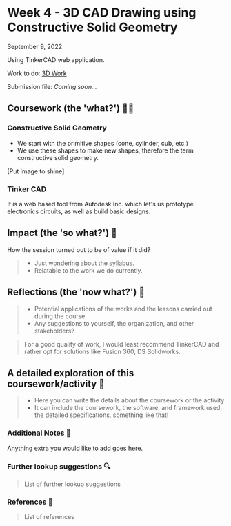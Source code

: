 # Week 4 - 3D CAD Drawing using Constructive Solid Geometry

September 9, 2022

Using TinkerCAD web application.

Work to do: [3D Work](https://web.facebook.com/photo/?fbid=5358736770876328&set=pcb.448607223975194)

Submission file: *Coming soon...*

## Coursework (the 'what?') 🤷‍♂️

### Constructive Solid Geometry

- We start with the primitive shapes (cone, cylinder, cub, etc.)
- We use these shapes to make new shapes, therefore the term constructive solid geometry.

[Put image to shine]

### **Tinker CAD**

It is a web based tool from Autodesk Inc. which let's us prototype electronics circuits, as well as build basic designs.

## Impact  (the 'so what?') 🚀

How the session turned out to be of value if it did?

> * Just wondering about the syllabus.
> * Relatable to the work we do currently.

## Reflections (the 'now what?') 🤔

> * Potential applications of the works and the lessons carried out during the course.
> * Any suggestions to yourself, the organization, and other stakeholders?

> For a good quality of work, I would least recommend TinkerCAD and rather opt for solutions like Fusion 360, DS Solidworks.

## A detailed exploration of this coursework/activity 📄

> * Here you can write the details about the coursework or the activity
> * It can include the coursework, the software, and framework used, the detailed specifications, something like that!

### Additional Notes 📄

Anything extra you would like to add goes here.

### Further lookup suggestions 🔍

> List of further lookup suggestions

### References 🔖

> List of references
